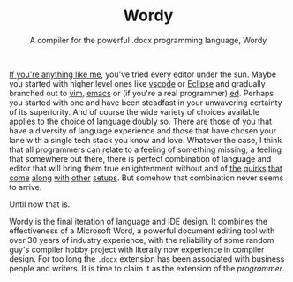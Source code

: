 <h1 align="center">
  <br />
  Wordy
</h1>

<p align="center">
  A compiler for the powerful .docx programming language, Wordy
</p>

<br />

[If you're anything like me](https://xkcd.com/1567/), you've tried every editor under the sun. Maybe you started with higher level ones like [vscode](https://github.com/microsoft/vscode) or [Eclipse](https://www.eclipse.org/downloads/) and gradually branched out to [vim](https://www.vim.org/), [emacs](https://www.gnu.org/software/emacs/) or (if you're a real programmer) [ed](https://linux.die.net/man/1/ed). Perhaps you started with one and have been steadfast in your unwavering certainty of its superiority. And of course the wide variety of choices available applies to the choice of language doubly so. There are those of you that have a diversity of language experience and those that have chosen your lane with a single tech stack you know and love. Whatever the case, I think that all programmers can relate to a feeling of something missing; a feeling that somewhere out there, there is perfect combination of language and editor that will bring them true enlightenment without and of [the](https://stackoverflow.com/questions/1700081/why-is-128-128-false-but-127-127-is-true-when-comparing-integer-wrappers-in-ja) [quirks](https://stackoverflow.com/questions/2192547/where-is-the-c-auto-keyword-used) [that](https://stackoverflow.com/questions/70882092/make-1-2-true) [come](https://stackoverflow.com/questions/57456188/why-is-the-result-of-ba-a-a-tolowercase-banana/57456236#57456236) [along](https://github.com/denysdovhan/wtfjs) [with](https://stackoverflow.com/questions/4176328/undefined-behavior-and-sequence-points) [other](https://www.seebs.net/faqs/c-iaq.html) [setups](https://xkcd.com/327/). But somehow that combination never seems to arrive. 

Until now that is. 

Wordy is the final iteration of language and IDE design. It combines the effectiveness of a Microsoft Word, a powerful document editing tool with over 30 years of industry experience, with the reliability of some random guy's compiler hobby project with literally now experience in compiler design. For too long the ``.docx`` extension has been associated with business people and writers. It is time to claim it as the extension of the *programmer*. 

